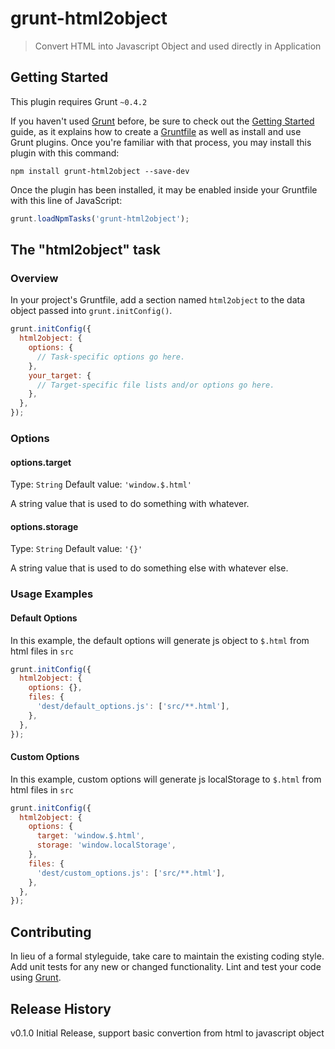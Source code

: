 # grunt-html2object

> Convert HTML into Javascript Object and used directly in Application

## Getting Started
This plugin requires Grunt `~0.4.2`

If you haven't used [Grunt](http://gruntjs.com/) before, be sure to check out the [Getting Started](http://gruntjs.com/getting-started) guide, as it explains how to create a [Gruntfile](http://gruntjs.com/sample-gruntfile) as well as install and use Grunt plugins. Once you're familiar with that process, you may install this plugin with this command:

```shell
npm install grunt-html2object --save-dev
```

Once the plugin has been installed, it may be enabled inside your Gruntfile with this line of JavaScript:

```js
grunt.loadNpmTasks('grunt-html2object');
```

## The "html2object" task

### Overview
In your project's Gruntfile, add a section named `html2object` to the data object passed into `grunt.initConfig()`.

```js
grunt.initConfig({
  html2object: {
    options: {
      // Task-specific options go here.
    },
    your_target: {
      // Target-specific file lists and/or options go here.
    },
  },
});
```

### Options

#### options.target
Type: `String`
Default value: `'window.$.html'`

A string value that is used to do something with whatever.

#### options.storage
Type: `String`
Default value: `'{}'`

A string value that is used to do something else with whatever else.

### Usage Examples

#### Default Options
In this example, the default options will generate js object to `$.html` from html files in `src`

```js
grunt.initConfig({
  html2object: {
    options: {},
    files: {
      'dest/default_options.js': ['src/**.html'],
    },
  },
});
```

#### Custom Options
In this example, custom options will generate js localStorage to `$.html` from html files in `src`
```js
grunt.initConfig({
  html2object: {
    options: {
      target: 'window.$.html',
      storage: 'window.localStorage',
    },
    files: {
      'dest/custom_options.js': ['src/**.html'],
    },
  },
});
```

## Contributing
In lieu of a formal styleguide, take care to maintain the existing coding style. Add unit tests for any new or changed functionality. Lint and test your code using [Grunt](http://gruntjs.com/).

## Release History
v0.1.0 Initial Release, support basic convertion from html to javascript object
